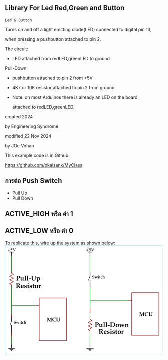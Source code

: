 ## Library For Led Red,Green and Button

    Led & Button

  Turns on and off a light emitting diode(LED) connected to digital pin 13,
  
  when pressing a pushbutton attached to pin 2.

  The circuit:
  - LED attached from redLED,greenLED to ground

  Pull-Down
  - pushbutton attached to pin 2 from +5V
    
  - 4K7 or 10K resistor attached to pin 2 from ground

  - Note: on most Arduinos there is already an LED on the board
    
    attached to redLED,greenLED.

  created 2024
  
  by Engineering Syndrome
  
  modified 22 Nov 2024
  
  by JOe Vohan

  This example code is in Github.

  https://github.com/okaisank/MyClass



## การต่อ Push Switch 
 - Pull Up
 - Pull Down
## ACTIVE_HIGH หรือ ค่า 1

## ACTIVE_LOW  หรือ ค่า 0
To replicate this, wire up the system as shown below:
![system_diagram](https://github.com/okaisank/MyClass/blob/8aac796b07d319f0b17f061d362e680e46e08217/Pull-up-and-Pull-down-Resistor.png)
